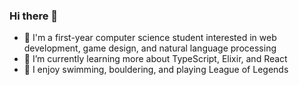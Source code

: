 ### Hi there 👋
- 🦁 I'm a first-year computer science student interested in web development, game design, and natural language processing
- 🌱 I’m currently learning more about TypeScript, Elixir, and React
- 🗿 I enjoy swimming, bouldering, and playing League of Legends


<!--
**addison-ch/addison-ch** is a ✨ _special_ ✨ repository because its `README.md` (this file) appears on your GitHub profile.

Here are some ideas to get you started:

- 🔭 I’m currently working on ...
- 🌱 I’m currently learning ...
- 👯 I’m looking to collaborate on ...
- 🤔 I’m looking for help with ...
- 💬 Ask me about ...
- 📫 How to reach me: ...
- 😄 Pronouns: ...
- ⚡ Fun fact: ...
-->
